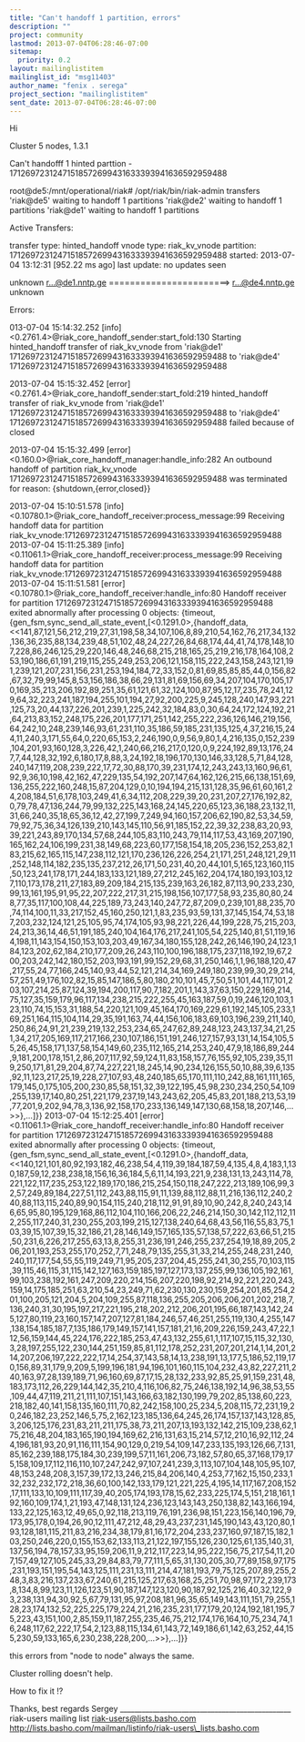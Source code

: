 ```yaml
---
title: "Can't handoff 1 partition, errors"
description: ""
project: community
lastmod: 2013-07-04T06:28:46-07:00
sitemap:
  priority: 0.2
layout: mailinglistitem
mailinglist_id: "msg11403"
author_name: "fenix . serega"
project_section: "mailinglistitem"
sent_date: 2013-07-04T06:28:46-07:00
---
```



Hi

Cluster 5 nodes, 1.3.1

Can't handofff 1 hinted parttion -
17126972312471518572699431633393941636592959488

root@de5:/mnt/operational/riak# /opt/riak/bin/riak-admin transfers
'riak@de5' waiting to handoff 1 partitions
'riak@de2' waiting to handoff 1 partitions
'riak@de1' waiting to handoff 1 partitions

Active Transfers:

transfer type: hinted\_handoff
vnode type: riak\_kv\_vnode
partition: 17126972312471518572699431633393941636592959488
started: 2013-07-04 13:12:31 [952.22 ms ago]
last update: no updates seen

 unknown
r...@de1.nntp.ge =======================> r...@de4.nntp.ge
 unknown



Errors:

013-07-04 15:14:32.252 [info]
<0.2761.4>@riak\_core\_handoff\_sender:start\_fold:130 Starting hinted\_handoff
transfer of riak\_kv\_vnode from 'riak@de1'
17126972312471518572699431633393941636592959488 to 'riak@de4'
17126972312471518572699431633393941636592959488

2013-07-04 15:15:32.452 [error]
<0.2761.4>@riak\_core\_handoff\_sender:start\_fold:219 hinted\_handoff transfer
of riak\_kv\_vnode from 'riak@de1'
17126972312471518572699431633393941636592959488 to 'riak@de4'
17126972312471518572699431633393941636592959488 failed because of closed

2013-07-04 15:15:32.499 [error]
<0.160.0>@riak\_core\_handoff\_manager:handle\_info:282 An outbound handoff of
partition riak\_kv\_vnode 17126972312471518572699431633393941636592959488 was
terminated for reason: {shutdown,{error,closed}}


2013-07-04 15:10:51.578 [info]
<0.10780.1>@riak\_core\_handoff\_receiver:process\_message:99 Receiving handoff
data for partition
riak\_kv\_vnode:17126972312471518572699431633393941636592959488
2013-07-04 15:11:25.389 [info]
<0.11061.1>@riak\_core\_handoff\_receiver:process\_message:99 Receiving handoff
data for partition
riak\_kv\_vnode:17126972312471518572699431633393941636592959488
2013-07-04 15:11:51.581 [error]
<0.10780.1>@riak\_core\_handoff\_receiver:handle\_info:80 Handoff receiver for
partition 17126972312471518572699431633393941636592959488 exited abnormally
after processing 0 objects:
{timeout,{gen\_fsm,sync\_send\_all\_state\_event,[<0.1291.0>,{handoff\_data,<<141,87,121,56,212,219,27,31,198,58,34,107,106,8,89,210,54,162,76,217,34,132,136,36,235,88,134,239,48,51,102,48,24,227,26,84,68,174,44,41,74,178,148,107,228,86,246,125,29,220,146,48,246,68,215,218,165,25,219,216,178,164,108,253,190,186,61,191,219,115,255,249,253,206,121,158,115,222,243,158,243,121,191,239,121,207,231,156,231,253,194,184,72,33,152,0,81,69,85,85,85,44,0,156,82,67,32,79,99,145,8,53,156,186,38,66,29,131,81,69,156,69,34,207,104,170,105,170,169,35,213,206,192,89,251,35,61,121,61,32,124,100,87,95,12,17,235,78,241,129,64,32,223,241,187,194,255,101,194,27,92,200,225,9,245,128,240,147,93,221,125,73,20,44,137,226,201,239,1,225,242,32,184,83,0,30,64,24,172,124,192,21,64,213,83,152,248,175,226,201,177,171,251,142,255,222,236,126,146,219,156,64,242,10,248,239,146,93,61,231,110,35,186,59,185,231,135,125,4,37,216,15,244,11,240,3,171,55,64,0,220,65,153,2,246,190,0,9,56,9,80,1,4,216,135,0,152,239,104,201,93,160,128,3,226,42,1,240,66,216,217,0,120,0,9,224,192,89,13,176,247,7,44,128,32,192,6,180,17,8,88,3,24,192,18,196,170,130,146,33,128,5,71,84,128,240,147,119,208,239,222,17,72,30,88,170,39,231,174,12,243,243,13,160,96,61,92,9,36,10,198,42,162,47,229,135,54,192,207,147,64,162,126,215,66,138,151,69,136,255,222,160,248,15,87,204,129,0,10,194,194,215,131,128,35,96,61,60,161,24,208,184,51,6,178,103,249,41,6,34,112,208,229,39,20,231,207,27,176,192,82,0,79,78,47,136,244,79,99,132,225,143,168,24,145,220,65,123,36,188,23,132,11,31,66,240,35,18,65,36,12,42,27,199,7,249,94,160,157,206,62,190,82,53,34,59,79,92,75,36,34,126,139,210,143,145,110,56,91,185,152,22,39,32,238,83,20,93,39,221,243,89,170,134,57,68,244,105,83,110,243,79,114,117,53,43,169,207,190,165,162,24,106,199,231,38,149,68,223,60,177,158,154,18,205,236,152,253,82,183,215,62,165,115,147,238,112,121,170,236,126,226,254,21,171,251,248,121,29,11,252,148,114,182,235,135,237,212,26,171,50,231,40,20,44,101,5,165,123,160,115,50,123,241,178,171,244,183,133,121,189,27,212,245,162,204,174,180,193,103,127,110,173,178,211,27,183,89,209,184,215,135,239,163,26,182,87,113,90,233,230,99,13,161,195,91,95,22,207,222,217,31,215,198,156,107,177,58,93,235,80,80,248,77,35,117,100,108,44,225,189,73,243,140,247,72,87,209,0,239,101,88,235,70,74,114,100,11,33,217,152,45,160,250,121,1,83,235,93,59,131,37,145,154,74,53,187,203,232,124,121,25,105,95,74,174,105,93,98,221,226,44,199,228,75,215,203,24,213,36,14,46,51,191,185,240,104,164,176,217,241,105,54,225,140,81,51,119,164,198,11,143,154,150,153,103,203,49,167,34,180,155,128,242,26,146,190,24,123,184,123,202,62,184,210,177,209,26,243,110,100,196,188,175,237,118,192,19,67,200,203,242,142,180,152,203,193,191,99,152,29,68,31,250,146,1,1,96,188,120,47,217,55,24,77,166,245,140,93,44,52,121,214,34,169,249,180,239,99,30,29,214,57,251,49,176,102,82,15,85,147,186,5,80,180,210,101,45,7,50,51,101,44,117,101,203,107,214,25,87,124,39,194,200,117,90,7,182,201,1,143,37,63,150,229,169,214,75,127,35,159,179,96,117,134,238,215,222,255,45,163,187,59,0,19,246,120,103,123,110,74,15,153,31,188,54,220,121,109,45,164,170,169,229,61,192,145,105,233,169,251,164,115,104,114,29,35,191,163,74,44,156,106,183,69,103,196,239,211,140,250,86,24,91,21,239,219,132,253,234,65,247,62,89,248,123,243,137,34,21,251,34,217,205,169,117,217,166,230,107,186,151,191,246,127,157,93,131,14,154,105,55,26,45,158,171,137,58,154,149,60,235,112,165,214,253,240,47,9,18,186,89,244,9,181,200,178,151,2,86,207,117,92,59,124,11,83,158,157,76,155,92,105,239,35,119,250,171,81,29,204,87,74,227,221,18,245,14,90,234,126,155,50,10,88,39,6,135,92,11,123,217,25,19,228,27,107,93,48,240,185,65,170,111,110,242,88,161,111,165,179,145,0,175,105,200,230,85,58,151,32,39,122,195,45,98,230,234,250,54,109,255,139,17,140,80,251,221,179,237,19,143,243,62,205,45,83,201,188,213,53,19,77,201,9,202,94,78,3,136,92,158,170,233,136,149,147,130,68,158,18,207,146,...>>},...]}}
2013-07-04 15:12:25.401 [error]
<0.11061.1>@riak\_core\_handoff\_receiver:handle\_info:80 Handoff receiver for
partition 17126972312471518572699431633393941636592959488 exited abnormally
after processing 0 objects:
{timeout,{gen\_fsm,sync\_send\_all\_state\_event,[<0.1291.0>,{handoff\_data,<<140,121,101,80,92,193,182,46,238,54,4,119,39,184,187,59,4,135,4,8,4,183,1,130,187,59,12,238,238,18,156,16,36,184,5,6,11,14,193,221,9,238,131,13,243,114,78,221,122,117,235,253,122,189,170,186,215,254,150,118,247,222,213,189,106,99,32,57,249,89,184,227,51,112,243,88,115,91,11,139,88,112,88,11,216,136,112,240,240,88,113,115,240,89,90,154,115,240,218,112,91,91,89,10,90,242,8,240,243,146,65,95,80,195,129,168,86,112,104,110,166,206,22,246,214,150,30,142,112,112,112,255,117,240,31,230,255,203,199,215,127,138,240,64,68,43,56,116,55,83,75,103,39,15,107,39,15,32,186,21,28,146,149,157,165,135,57,138,57,222,63,66,51,215,50,231,6,226,217,255,63,13,8,255,31,236,191,246,255,237,254,19,18,89,205,206,201,193,253,255,170,252,7,71,248,79,135,255,31,33,214,255,248,231,240,240,117,177,54,55,55,119,249,71,95,205,237,204,45,255,241,30,255,70,103,115,39,115,46,115,31,115,142,127,163,159,185,197,127,173,137,255,99,136,105,192,161,99,103,238,192,161,247,209,220,214,156,207,220,198,92,214,92,221,220,243,159,14,175,185,251,63,210,54,23,249,71,62,230,130,230,159,254,201,85,254,201,100,205,121,204,5,204,109,255,87,118,136,255,205,206,206,201,202,218,7,136,240,31,30,195,197,217,221,195,218,202,212,206,201,195,66,187,143,142,245,127,80,119,23,160,157,147,207,127,81,184,246,57,46,251,255,119,130,4,255,147,138,154,185,187,7,135,186,179,149,157,141,157,181,21,16,209,226,159,243,47,22,112,56,159,144,45,224,176,222,185,253,47,43,132,255,61,1,117,107,15,115,32,130,3,28,197,255,122,230,144,251,159,85,81,112,178,252,231,207,201,214,1,14,201,214,207,206,197,222,222,17,14,254,37,143,58,14,13,238,191,13,177,5,186,52,119,170,156,89,31,179,9,209,5,199,196,181,94,196,101,160,115,104,232,43,82,227,211,240,163,97,28,139,189,71,96,160,69,87,17,15,28,132,233,92,85,25,91,159,231,48,183,173,112,26,229,144,142,35,210,4,116,106,82,75,246,138,192,14,96,38,53,55,109,44,47,119,211,21,111,107,151,143,166,63,182,130,199,79,202,85,138,60,223,218,182,40,141,158,135,160,111,70,82,242,158,100,25,234,5,208,115,72,231,19,20,246,182,23,252,146,5,75,2,162,123,185,136,64,245,26,174,157,137,143,128,85,3,206,125,176,231,83,211,211,175,38,73,211,207,13,193,132,142,215,109,238,62,175,216,48,204,183,165,190,194,169,62,216,131,63,15,214,57,12,210,16,92,112,244,196,181,93,20,91,116,111,154,90,129,0,219,54,109,147,233,135,193,126,66,7,131,85,162,239,188,175,184,30,239,199,57,11,161,206,73,182,57,80,65,37,168,179,175,158,109,17,112,116,110,107,247,242,97,107,241,239,3,113,107,104,148,105,95,107,48,153,248,208,3,157,39,172,13,246,215,84,206,140,4,253,77,162,15,150,233,132,232,232,172,218,36,60,100,142,133,179,121,221,225,4,195,14,117,167,208,152,17,111,133,10,109,111,117,39,40,205,174,193,178,15,62,233,225,174,5,151,218,161,192,160,109,174,1,21,193,47,148,131,124,236,123,143,143,250,138,82,143,166,194,133,22,125,163,12,49,65,0,92,118,213,119,76,191,236,98,151,223,156,140,196,79,173,95,178,0,194,26,90,12,111,47,212,48,29,43,237,231,145,190,143,43,120,80,193,128,181,115,211,83,216,234,38,179,81,16,172,204,233,237,160,97,187,15,182,103,250,246,220,0,155,153,62,133,113,21,122,197,155,126,230,125,61,135,140,31,137,56,194,78,157,33,95,159,206,11,9,212,117,223,14,95,222,156,75,217,54,11,207,157,49,127,105,245,33,29,84,83,79,77,111,5,65,31,130,205,30,77,89,158,97,175,231,193,151,195,54,143,125,111,231,13,111,214,47,181,193,79,75,125,207,89,255,248,3,83,216,137,233,67,240,61,215,125,217,63,168,25,251,70,98,97,172,239,173,8,134,8,99,123,11,126,123,51,90,187,147,123,120,90,187,92,125,216,40,32,122,93,238,131,94,30,92,5,67,79,131,95,97,208,181,96,35,65,149,143,111,151,79,255,128,23,174,132,52,225,225,179,224,21,216,235,231,177,179,20,124,192,181,195,75,223,43,151,100,2,85,159,11,187,255,235,46,75,212,174,176,164,10,75,234,74,16,248,117,62,222,17,54,2,123,88,115,134,61,143,72,149,186,61,142,63,252,44,155,230,59,133,165,6,230,238,228,200,...>>},...]}}


this errors from "node to node" always the same.

Cluster rolling doesn't help.


How to fix it !?


Thanks, best regards
Sergey
\_\_\_\_\_\_\_\_\_\_\_\_\_\_\_\_\_\_\_\_\_\_\_\_\_\_\_\_\_\_\_\_\_\_\_\_\_\_\_\_\_\_\_\_\_\_\_
riak-users mailing list
riak-users@lists.basho.com
http://lists.basho.com/mailman/listinfo/riak-users\_lists.basho.com

